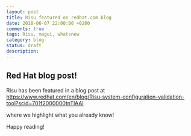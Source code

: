 ```yaml
---
layout: post
title: Risu featured on redhat.com blog
date: 2018-06-07 22:00:00 +0200
comments: true
tags: Risu, magui, whatsnew
category: blog
status: draft
description:
---
```


## Red Hat blog post!

Risu has been featured in a blog post at <https://www.redhat.com/en/blog/Risu-system-configuration-validation-tool?scid=701f2000000tnTlAAI>

where we highlight what you already know!

Happy reading!
